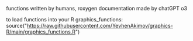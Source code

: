 functions written by humans, roxygen documentation made by chatGPT o3

to load functions into your R
graphics_functions:  source("https://raw.githubusercontent.com/YevhenAkimov/graphics-R/main/graphics_functions.R") 
